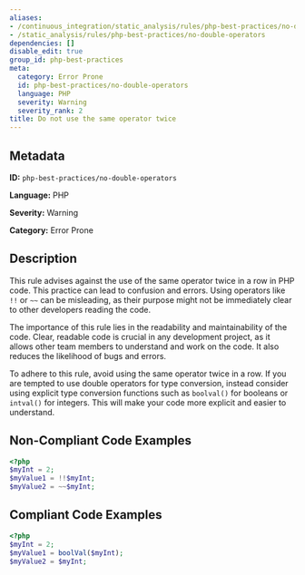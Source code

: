 ```yaml
---
aliases:
- /continuous_integration/static_analysis/rules/php-best-practices/no-double-operators
- /static_analysis/rules/php-best-practices/no-double-operators
dependencies: []
disable_edit: true
group_id: php-best-practices
meta:
  category: Error Prone
  id: php-best-practices/no-double-operators
  language: PHP
  severity: Warning
  severity_rank: 2
title: Do not use the same operator twice
---
```

<!--  SOURCED FROM https://github.com/DataDog/datadog-static-analyzer-rule-docs -->


## Metadata
**ID:** `php-best-practices/no-double-operators`

**Language:** PHP

**Severity:** Warning

**Category:** Error Prone

## Description
This rule advises against the use of the same operator twice in a row in PHP code. This practice can lead to confusion and errors. Using operators like `!!` or `~~` can be misleading, as their purpose might not be immediately clear to other developers reading the code.

The importance of this rule lies in the readability and maintainability of the code. Clear, readable code is crucial in any development project, as it allows other team members to understand and work on the code. It also reduces the likelihood of bugs and errors.

To adhere to this rule, avoid using the same operator twice in a row. If you are tempted to use double operators for type conversion, instead consider using explicit type conversion functions such as `boolval()` for booleans or `intval()` for integers. This will make your code more explicit and easier to understand.

## Non-Compliant Code Examples
```php
<?php
$myInt = 2;
$myValue1 = !!$myInt;
$myValue2 = ~~$myInt;
```

## Compliant Code Examples
```php
<?php
$myInt = 2;
$myValue1 = boolVal($myInt);
$myValue2 = $myInt;
```
